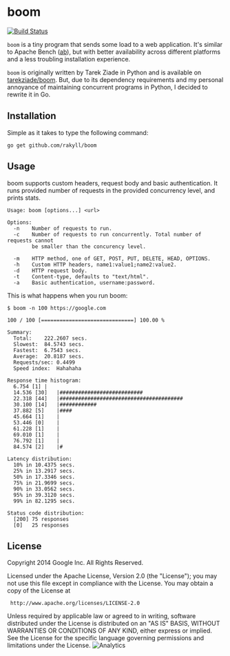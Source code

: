 # boom

[![Build Status](https://travis-ci.org/rakyll/boom.png?branch=master)](https://travis-ci.org/rakyll/boom)

`boom` is a tiny program that sends some load to a web application. It's similar to Apache Bench ([ab](http://httpd.apache.org/docs/2.2/programs/ab.html)), but with better availability across different platforms and a less troubling installation experience.

`boom` is originally written by Tarek Ziade in Python and is available on [tarekziade/boom](https://github.com/tarekziade/boom). But, due to its dependency requirements and my personal annoyance of maintaining concurrent programs in Python, I decided to rewrite it in Go.

## Installation

Simple as it takes to type the following command:

    go get github.com/rakyll/boom

## Usage

boom supports custom headers, request body and basic authentication. It runs provided number of requests in the provided concurrency level, and prints stats.
    
    Usage: boom [options...] <url>
	
	Options:
	  -n	Number of requests to run.
	  -c	Number of requests to run concurrently. Total number of requests cannot
	  		be smaller than the concurency level.
	
	  -m	HTTP method, one of GET, POST, PUT, DELETE, HEAD, OPTIONS.
	  -h	Custom HTTP headers, name1:value1;name2:value2.
	  -d	HTTP request body.
	  -t	Content-type, defaults to "text/html".
	  -a	Basic authentication, username:password.
	  

This is what happens when you run boom:
  
	$ boom -n 100 https://google.com
	
	100 / 100 [==============================] 100.00 %
	
	Summary:
	  Total:	222.2607 secs.
	  Slowest:	84.5743 secs.
	  Fastest:	6.7543 secs.
	  Average:	20.8187 secs.
	  Requests/sec:	0.4499
	  Speed index:	Hahahaha
	
	Response time histogram:
	  6.754 [1]	|
	  14.536 [30]	|###########################
	  22.318 [44]	|########################################
	  30.100 [14]	|############
	  37.882 [5]	|####
	  45.664 [1]	|
	  53.446 [0]	|
	  61.228 [1]	|
	  69.010 [1]	|
	  76.792 [1]	|
	  84.574 [2]	|#
	
	Latency distribution:
	  10% in 10.4375 secs.
	  25% in 13.2917 secs.
	  50% in 17.3346 secs.
	  75% in 21.9699 secs.
	  90% in 33.0562 secs.
	  95% in 39.3120 secs.
	  99% in 82.1295 secs.
	
	Status code distribution:
	  [200]	75 responses
	  [0]	25 responses

## License

Copyright 2014 Google Inc. All Rights Reserved.

Licensed under the Apache License, Version 2.0 (the "License");
you may not use this file except in compliance with the License.
You may obtain a copy of the License at

     http://www.apache.org/licenses/LICENSE-2.0

Unless required by applicable law or agreed to in writing, software
distributed under the License is distributed on an "AS IS" BASIS,
WITHOUT WARRANTIES OR CONDITIONS OF ANY KIND, either express or implied.
See the License for the specific language governing permissions and
limitations under the License. ![Analytics](https://ga-beacon.appspot.com/UA-46881978-1/boom?pixel)

